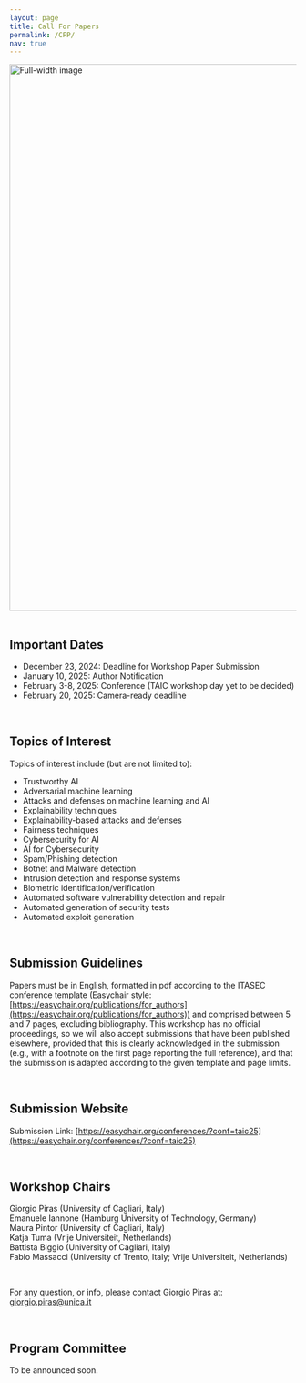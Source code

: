 ```yaml
---
layout: page
title: Call For Papers
permalink: /CFP/
nav: true
---
```

<img src="{{ '/images/mm_cfp.png' | relative_url }}" alt="Full-width image" style="width: 100vw; height: auto; display: block;">

<br>

## Important Dates

* December 23, 2024: Deadline for Workshop Paper Submission
* January 10, 2025: Author Notification
* February 3-8, 2025: Conference (TAIC workshop day yet to be decided)
* February 20, 2025: Camera-ready deadline

<br>

## Topics of Interest

Topics of interest include (but are not limited to):


* Trustworthy AI
* Adversarial machine learning       
* Attacks and defenses on machine learning and AI
* Explainability techniques 
* Explainability-based attacks and defenses 
* Fairness techniques 
* Cybersecurity for AI 
* AI for Cybersecurity
* Spam/Phishing detection
* Botnet and Malware detection
* Intrusion detection and response systems
* Biometric identification/verification
* Automated software vulnerability detection and repair
* Automated generation of security tests
* Automated exploit generation

<br>

## Submission Guidelines

Papers must be in English, formatted in pdf according to the ITASEC conference template (Easychair style: [https://easychair.org/publications/for_authors](https://easychair.org/publications/for_authors)) and comprised between 5 and 7 pages, excluding bibliography. This workshop has no official proceedings, so we will also accept submissions that have been published elsewhere, provided that this is clearly acknowledged in the submission (e.g., with a footnote on the first page reporting the full reference), and that the submission is adapted according to the given template and page limits. 

<br>

## Submission Website 
Submission Link: [https://easychair.org/conferences/?conf=taic25](https://easychair.org/conferences/?conf=taic25)
 
<br>

## Workshop Chairs  
Giorgio Piras (University of Cagliari, Italy)<br>
Emanuele Iannone (Hamburg University of Technology, Germany)<br> 
Maura Pintor (University of Cagliari, Italy)<br>
Katja Tuma (Vrije Universiteit, Netherlands)<br>
Battista Biggio (University of Cagliari, Italy)<br>
Fabio Massacci (University of Trento, Italy; Vrije Universiteit, Netherlands)<br> 

<br>

For any question, or info, please contact Giorgio Piras at: [giorgio.piras@unica.it](mailto:giorgio.piras@unica.it)

<br>

## Program Committee

To be announced soon.
